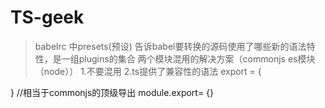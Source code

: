 # TS-geek
> babelrc 中presets(预设) 告诉babel要转换的源码使用了哪些新的语法特性，是一组plugins的集合
> 两个模块混用的解决方案（commonjs es模块（node））
 1.不要混用
 2.ts提供了兼容性的语法
 export = {

 }
 //相当于commonjs的顶级导出 module.export= {}